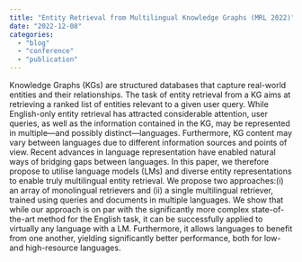 ```yaml
---
title: "Entity Retrieval from Multilingual Knowledge Graphs (MRL 2022)"
date: "2022-12-08"
categories: 
  - "blog"
  - "conference"
  - "publication"
---
```


Knowledge Graphs (KGs) are structured databases that capture real-world entities and their relationships. The task of entity retrieval from a KG aims at retrieving a ranked list of entities relevant to a given user query. While English-only entity retrieval has attracted considerable attention, user queries, as well as the information contained in the KG, may be represented in multiple—and possibly distinct—languages. Furthermore, KG content may vary between languages due to different information sources and points of view. Recent advances in language representation have enabled natural ways of bridging gaps between languages. In this paper, we therefore propose to utilise language models (LMs) and diverse entity representations to enable truly multilingual entity retrieval. We propose two approaches:(i) an array of monolingual retrievers and (ii) a single multilingual retriever, trained using queries and documents in multiple languages. We show that while our approach is on par with the significantly more complex state-of-the-art method for the English task, it can be successfully applied to virtually any language with a LM. Furthermore, it allows languages to benefit from one another, yielding significantly better performance, both for low-and high-resource languages.
